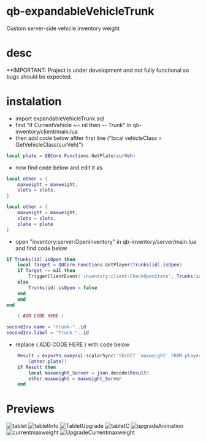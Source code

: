 # qb-expandableVehicleTrunk
Custom server-side vehicle inventory weight

# desc
**IMPORTANT: Project is under development and not fully functional so bugs should be expected.

# instalation
* import expandableVehicleTrunk.sql
* find "if CurrentVehicle ~= nil then -- Trunk" in qb-inventory/client/main.lua
* then add code below aftter first line ("local vehicleClass = GetVehicleClass(curVeh)")

```lua
local plate = QBCore.Functions.GetPlate(curVeh)
```

* now find code below and edit it as

```lua
local other = {
    maxweight = maxweight,
    slots = slots,
}
```

```lua
local other = {
    maxweight = maxweight,
    slots = slots,
    plate = plate
}
```

* open "inventory:server:OpenInventory" in qb-inventory/server/main.lua and find code below

```lua
if Trunks[id].isOpen then
    local Target = QBCore.Functions.GetPlayer(Trunks[id].isOpen)
    if Target ~= nil then
        TriggerClientEvent('inventory:client:CheckOpenState', Trunks[id].isOpen, name, id, Trunks[id].label)
    else
        Trunks[id].isOpen = false
    end
    end
end

    ( ADD CODE HERE )

secondInv.name = "trunk-"..id
secondInv.label = "Trunk-"..id
```

* replace ( ADD CODE HERE ) with code below

```lua
    Result = exports.oxmysql:scalarSync('SELECT `maxweight` FROM player_vehicles WHERE plate = ?',
        {other.plate})
    if Result then
        local maxweight_Server = json.decode(Result)
        other.maxweight = maxweight_Server
    end
```


# Previews
![tablet](https://raw.githubusercontent.com/swkeep/qb-expandableVehicleTrunk/main/.github/images/1.jpg)
![tabletInfo](https://raw.githubusercontent.com/swkeep/qb-expandableVehicleTrunk/main/.github/images/2.jpg)
![TabletUpgrade](https://raw.githubusercontent.com/swkeep/qb-expandableVehicleTrunk/main/.github/images/3.jpg)
![tabletC](https://raw.githubusercontent.com/swkeep/qb-expandableVehicleTrunk/main/.github/images/4.jpg)
![upgradeAnimation](https://raw.githubusercontent.com/swkeep/qb-expandableVehicleTrunk/main/.github/images/5.jpg)
![currentmaxweight](https://raw.githubusercontent.com/swkeep/qb-expandableVehicleTrunk/main/.github/images/6.jpg)
![UpgradeCurrentmaxweight](https://raw.githubusercontent.com/swkeep/qb-expandableVehicleTrunk/main/.github/images/7.jpg)

